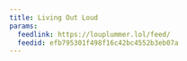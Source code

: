 ```yaml
---
title: Living Out Loud
params:
  feedlink: https://louplummer.lol/feed/
  feedid: efb795301f498f16c42bc4552b3eb07a
---
```

